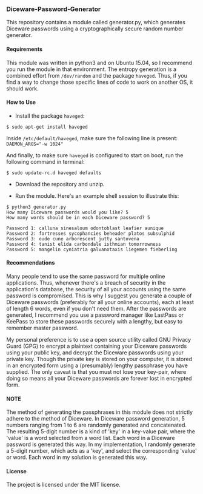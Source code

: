 ### Diceware-Password-Generator ###
This repository contains a module called generator.py, which generates Diceware passwords using a cryptographically secure random number generator.

#### Requirements ####
This module was written in python3 and on Ubuntu 15.04, so I recommend you run the module in that environment. The entropy generation is a combined effort from `/dev/random` and the package `haveged`. Thus, if you find a way to change those specific lines of code to work on another OS, it should work.

#### How to Use ####
 - Install the package `haveged`:
```
$ sudo apt-get install haveged
```

Inside `/etc/default/haveged`, make sure the following line is present:
`DAEMON_ARGS="-w 1024"`

And finally, to make sure `haveged` is configured to start on boot, run the following command in terminal:
```
$ sudo update-rc.d haveged defaults
```
 - Download the repository and unzip.

 - Run the module. Here's an example shell session to illustrate this:
```
$ python3 generator.py
How many Diceware passwords would you like? 5
How many words should be in each Diceware password? 5

Password 1: calluna sinesaloum odontoblast leafier aunique 
Password 2: fortresses sycophancies beheader platos subsulphid 
Password 3: oude cune arborescent jutty santovena 
Password 4: tanist elida carbondale isthmian tomorrowness 
Password 5: mangelin cyniatria galvanotaxis liegemen fieberling

```

#### Recommendations ####
Many people tend to use the same password for multiple online applications. Thus, whenever there's a breach of security in the application's database, the security of all your accounts using the same password is compromised. This is why I suggest you generate a couple of Diceware passwords (preferably for all your online accounts), each at least of length 6 words, even if you don't need them. After the passwords are generated, I recommend you use a password manager like LastPass or KeePass to store these passwords securely with a lengthy, but easy to remember master password.

My personal preference is to use a open source utility called GNU Privacy Guard (GPG) to encrypt a plaintext containing your Diceware passwords using your public key, and decrypt the Diceware passwords using your private key. Though the private key is stored on your computer, it is stored in an encrypted form using a (presumably) lengthy passphrase you have supplied. The only caveat is that you must not lose your key-pair, where doing so means all your Diceware passwords are forever lost in encrypted form.

#### NOTE ####
The method of generating the passphrases in this module does not strictly adhere to the method of Diceware. In Diceware password generation, 5 numbers ranging from 1 to 6 are randomly generated and concatenated. The resulting 5-digit number is a kind of 'key' in a key-value pair, where the 'value' is a word selected from a word list. Each word in a Diceware password is generated this way. In my implementation, I randomly generate a 5-digit number, which acts as a 'key', and select the corresponding 'value' or word. Each word in my solution is generated this way.

#### License ####
The project is licensed under the MIT license.
